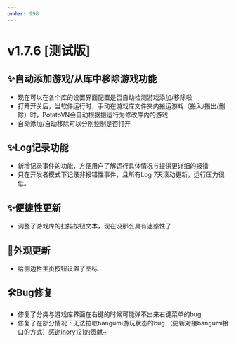 ```yaml
---
order: 998
---
```

# v1.7.6 [测试版]

## ✨自动添加游戏/从库中移除游戏功能

* 现在可以在各个库的设置界面配置是否自动检测游戏添加/移除啦
* 打开开关后，当软件运行时，手动在游戏库文件夹内搬运游戏（搬入/搬出/删除）时，PotatoVN会自动根据搬运行为修改库内的游戏
* 自动添加/自动移除可以分别控制是否打开

## ✨Log记录功能

* 新增记录事件的功能，方便用户了解运行具体情况与提供更详细的报错
* 只在开发者模式下记录非报错性事件，且所有Log 7天滚动更新，运行压力很低。

## ✨便捷性更新

* 调整了游戏库的扫描按钮文本，现在没那么具有迷惑性了

## 🌈外观更新

* 给侧边栏主页按钮设置了图标

## 🛠️Bug修复

* 修复了分类与游戏库界面在右键的时候可能弹不出来右键菜单的bug
* 修复了在部分情况下无法拉取bangumi游玩状态的bug （更新对接bangumi接口的方式）[感谢inory121的贡献~](https://github.com/inory121)
